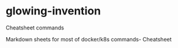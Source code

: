 # glowing-invention
Cheatsheet commands

Markdown sheets for most of docker/k8s commands- Cheatsheet
